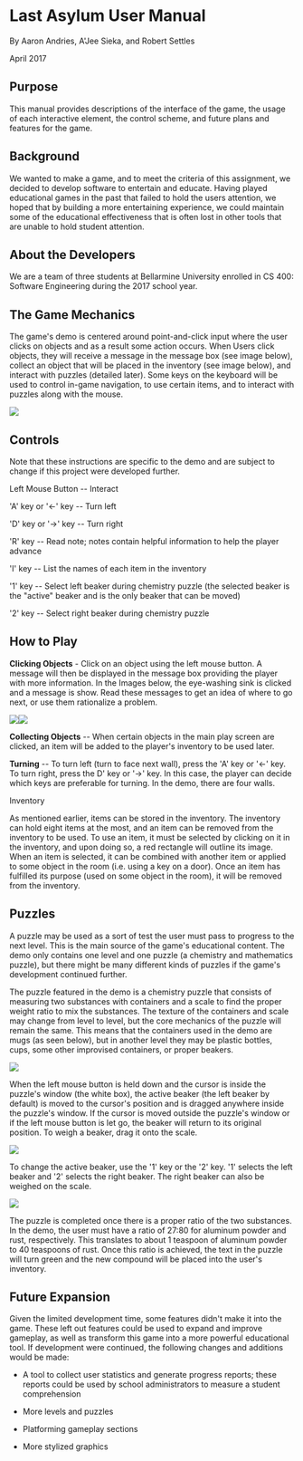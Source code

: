 # Last Asylum User Manual

By Aaron Andries, A'Jee Sieka, and Robert Settles

April 2017

## Purpose

This manual provides descriptions of the interface of the game, the
usage of each interactive element, the control scheme, and future plans
and features for the game.

## Background

We wanted to make a game, and to meet the criteria of this assignment,
we decided to develop software to entertain and educate. Having played
educational games in the past that failed to hold the users attention,
we hoped that by building a more entertaining experience, we could
maintain some of the educational effectiveness that is often lost in
other tools that are unable to hold student attention.

## About the Developers

We are a team of three students at Bellarmine University enrolled in CS
400: Software Engineering during the 2017 school year.

## The Game Mechanics

The game's demo is centered around point-and-click input where the user
clicks on objects and as a result some action occurs. When Users click
objects, they will receive a message in the message box (see image
below), collect an object that will be placed in the inventory (see
image below), and interact with puzzles (detailed later). Some keys on
the keyboard will be used to control in-game navigation, to use certain
items, and to interact with puzzles along with the mouse.

![](./image1.png)

## Controls

Note that these instructions are specific to the demo and are subject to
change if this project were developed further.

Left Mouse Button -- Interact

'A' key or '←' key -- Turn left

'D' key or '→' key -- Turn right

'R' key -- Read note; notes contain helpful information to help the
player advance

\'I\' key -- List the names of each item in the inventory

'1' key -- Select left beaker during chemistry puzzle (the selected
beaker is the "active" beaker and is the only beaker that can be moved)

'2' key -- Select right beaker during chemistry puzzle

## How to Play

**Clicking Objects** - Click on an object using the left mouse button. A
message will then be displayed in the message box providing the player
with more information. In the Images below, the eye-washing sink is
clicked and a message is show. Read these messages to get an idea of
where to go next, or use them rationalize a problem.

![](./image2.png)![](./image3.png)

**Collecting Objects** -- When certain objects in the main play screen
are clicked, an item will be added to the player\'s inventory to be used
later.

**Turning** -- To turn left (turn to face next wall), press the 'A' key
or '←' key. To turn right, press the D' key or '→' key. In this case,
the player can decide which keys are preferable for turning. In the
demo, there are four walls.

Inventory

As mentioned earlier, items can be stored in the inventory. The
inventory can hold eight items at the most, and an item can be removed
from the inventory to be used. To use an item, it must be selected by
clicking on it in the inventory, and upon doing so, a red rectangle will
outline its image. When an item is selected, it can be combined with
another item or applied to some object in the room (i.e. using a key on
a door). Once an item has fulfilled its purpose (used on some object in
the room), it will be removed from the inventory.

## Puzzles

A puzzle may be used as a sort of test the user must pass to progress to
the next level. This is the main source of the game\'s educational
content. The demo only contains one level and one puzzle (a chemistry
and mathematics puzzle), but there might be many different kinds of
puzzles if the game\'s development continued further.

The puzzle featured in the demo is a chemistry puzzle that consists of
measuring two substances with containers and a scale to find the proper
weight ratio to mix the substances. The texture of the containers and
scale may change from level to level, but the core mechanics of the
puzzle will remain the same. This means that the containers used in the
demo are mugs (as seen below), but in another level they may be plastic
bottles, cups, some other improvised containers, or proper beakers.

![](./image4.png)

When the left mouse button is held down and the cursor is inside the
puzzle\'s window (the white box), the active beaker (the left beaker by
default) is moved to the cursor\'s position and is dragged anywhere
inside the puzzle\'s window. If the cursor is moved outside the
puzzle\'s window or if the left mouse button is let go, the beaker will
return to its original position. To weigh a beaker, drag it onto the
scale.

![](./image5.png)

To change the active beaker, use the \'1\' key or the \'2\' key. \'1\'
selects the left beaker and \'2\' selects the right beaker. The right
beaker can also be weighed on the scale.

![](./image6.png)

The puzzle is completed once there is a proper ratio of the two
substances. In the demo, the user must have a ratio of 27:80 for
aluminum powder and rust, respectively. This translates to about 1
teaspoon of aluminum powder to 40 teaspoons of rust. Once this ratio is
achieved, the text in the puzzle will turn green and the new compound
will be placed into the user's inventory.

## Future Expansion

Given the limited development time, some features didn't make it into
the game. These left out features could be used to expand and improve
gameplay, as well as transform this game into a more powerful
educational tool. If development were continued, the following changes
and additions would be made:

-   A tool to collect user statistics and generate progress reports;
    these reports could be used by school administrators to measure a
    student comprehension

-   More levels and puzzles

-   Platforming gameplay sections

-   More stylized graphics
